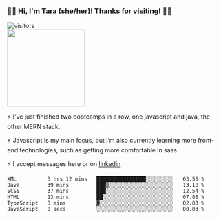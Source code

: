 ### 👋🏾 Hi, I'm Tara (she/her)! Thanks for visiting! 👋🏾
![visitors](https://visitor-badge.glitch.me/badge?page_id=qualmless)
<BR>
<img height="180em" src="https://github-readme-stats.vercel.app/api?username=qualmless&show_icons=true&hide_border=true&&count_private=true&include_all_commits=true" />

⚡️ I've just finished two bootcamps in a row, one javascript and java, the other MERN stack. 

⚡️ Javascript is my main focus, but I’m also currently learning more front-end technologies, such as getting more comfortable in sass. 

⚡️ I accept messages here or on <a href="https://www.linkedin.com/in/tarajdunmore/">linkedin</a>

<!--START_SECTION:waka-->

```text
XML          3 hrs 12 mins   ████████████████░░░░░░░░░   63.55 %
Java         39 mins         ███▒░░░░░░░░░░░░░░░░░░░░░   13.18 %
SCSS         37 mins         ███░░░░░░░░░░░░░░░░░░░░░░   12.54 %
HTML         23 mins         ██░░░░░░░░░░░░░░░░░░░░░░░   07.88 %
TypeScript   8 mins          ▓░░░░░░░░░░░░░░░░░░░░░░░░   02.83 %
JavaScript   0 secs          ░░░░░░░░░░░░░░░░░░░░░░░░░   00.03 %
```

<!--END_SECTION:waka-->

<!--
**qualmless/qualmless** is a ✨ _special_ ✨ repository because its `README.md` (this file) appears on your GitHub profile.

Here are some ideas to get you started:
- 🔭 I’m currently working on ...
- 👯 I’m looking to collaborate on ...
- 🤔 I’m looking for help with ...
- 💬 Ask me about ...
- 📫 How to reach me: ...
- ⚡ Fun fact: ...
-->
